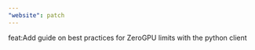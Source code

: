 ```yaml
---
"website": patch
---
```


feat:Add guide on best practices for ZeroGPU limits with the python client
